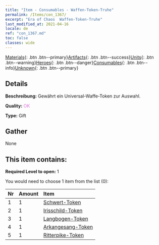 ```yaml
---
title: "Item - Consumables - Waffen-Token-Truhe"
permalink: /Items/con_1367/
excerpt: "Era of Chaos  Waffen-Token-Truhe"
last_modified_at: 2021-04-16
locale: de
ref: "con_1367.md"
toc: false
classes: wide
---
```

 [Materials](/de/Items/){: .btn .btn--primary}[Artifacts](/de/Items/Artifacts/){: .btn .btn--success}[Units](/de/Items/Units/){: .btn .btn--warning}[Heroes](/de/Items/Heroes/){: .btn .btn--danger}[Consumables](/de/Items/Consumables/){: .btn .btn--info}[Unknown](/de/Items/Unknown/){: .btn .btn--primary}

## Details
 **Beschreibung:** Gewährt ein Universal-Waffe-Token zur Auswahl.

 **Quality:** <span style="color: #DA70D6">OK</span>

 **Type:** Gift

## Gather

  None

## This item contains:

 **Required Level to open:** 1

 You would need to choose 1 item from the list (0):

  | Nr | Amount |     Item    |
  |:---|:-------|:------------|
  | 1 | 1 | [Schwert-Token](/de/Items/con_912/) |  | 
  | 2 | 1 | [Irisschild-Token](/de/Items/con_913/) |  | 
  | 3 | 1 | [Langbogen-Token](/de/Items/con_914/) |  | 
  | 4 | 1 | [Arkangesang-Token](/de/Items/con_915/) |  | 
  | 5 | 1 | [Ritterpike-Token](/de/Items/con_916/) |  | 
